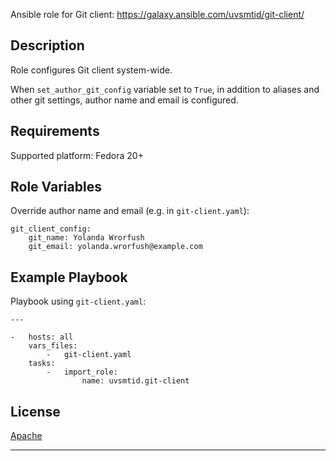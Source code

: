 
Ansible role for Git client:
https://galaxy.ansible.com/uvsmtid/git-client/

## Description ##

Role configures Git client system-wide.

When `set_author_git_config` variable set to `True`,
in addition to aliases and other git settings,
author name and email is configured.

## Requirements ##

Supported platform:
Fedora 20+

## Role Variables ##

Override author name and email (e.g. in `git-client.yaml`):

```
git_client_config:
    git_name: Yolanda Wrorfush
    git_email: yolanda.wrorfush@example.com
```

## Example Playbook ##

Playbook using `git-client.yaml`:

```
---

-   hosts: all
    vars_files:
        -   git-client.yaml
    tasks:
        -   import_role:
                name: uvsmtid.git-client
```

## License ##

[Apache][1]

---

[1]: LICENSE

